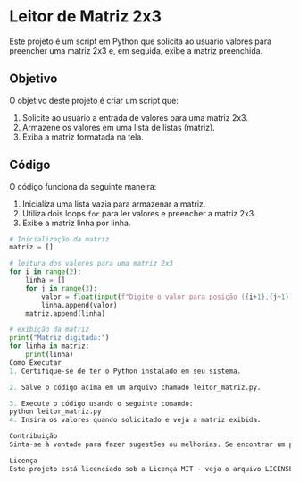 # Leitor de Matriz 2x3

Este projeto é um script em Python que solicita ao usuário valores para preencher uma matriz 2x3 e, em seguida, exibe a matriz preenchida.

## Objetivo

O objetivo deste projeto é criar um script que:
1. Solicite ao usuário a entrada de valores para uma matriz 2x3.
2. Armazene os valores em uma lista de listas (matriz).
3. Exiba a matriz formatada na tela.

## Código

O código funciona da seguinte maneira:
1. Inicializa uma lista vazia para armazenar a matriz.
2. Utiliza dois loops `for` para ler valores e preencher a matriz 2x3.
3. Exibe a matriz linha por linha.

```python
# Inicialização da matriz
matriz = []

# leitura dos valores para uma matriz 2x3
for i in range(2):
    linha = []
    for j in range(3):
        valor = float(input(f"Digite o valor para posição ({i+1},{j+1}): "))
        linha.append(valor)
    matriz.append(linha)

# exibição da matriz
print("Matriz digitada:")
for linha in matriz:
    print(linha)
Como Executar
1. Certifique-se de ter o Python instalado em seu sistema.

2. Salve o código acima em um arquivo chamado leitor_matriz.py.

3. Execute o código usando o seguinte comando:
python leitor_matriz.py
4. Insira os valores quando solicitado e veja a matriz exibida.

Contribuição
Sinta-se à vontade para fazer sugestões ou melhorias. Se encontrar um problema ou tiver uma ideia para aprimorar o projeto, por favor, abra uma issue ou envie um pull request.

Licença
Este projeto está licenciado sob a Licença MIT - veja o arquivo LICENSE para mais detalhes.
